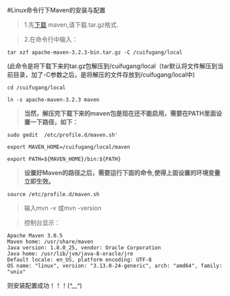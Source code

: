 #Linux命令行下Maven的安装与配置


>1.先[下载](http://maven.apache.org/download.cgi) maven,请下载.tar.gz格式.

>2.在命令行中输入：
```
tar xzf apache-maven-3.2.3-bin.tar.gz -C /cuifugang/local
```
(此命令是将下载下来的tar.gz包解压到/cuifugang/local（tar默认将文件解压到当前目录，加了-C参数之后，是将解压的文件存放到/cuifugang/local中)

```
cd /cuifugang/local
```
```
ln -s apache-maven-3.2.3 maven
```

>**当然，解压完下载下来的maven包是现在还不能启用，需要在PATH里面设置一下路径，如下：**
```
sudo gedit  /etc/profile.d/maven.sh'
```
```
export MAVEN_HOME=/cuifugang/local/maven
```
```
export PATH=${MAVEN_HOME}/bin:${PATH}
```
>**设置好Maven的路径之后，需要运行下面的命令,使得上面设置的环境变量立即生效。**

```
source /etc/profile.d/maven.sh
```
>输入mvn -v  或mvn -version

>控制台显示：
```
Apache Maven 3.0.5
Maven home: /usr/share/maven
Java version: 1.8.0_25, vendor: Oracle Corporation
Java home: /usr/lib/jvm/java-8-oracle/jre
Default locale: en_US, platform encoding: UTF-8
OS name: "linux", version: "3.13.0-24-generic", arch: "amd64", family: "unix"
```
则安装配置成功！！！(*^__^*)
